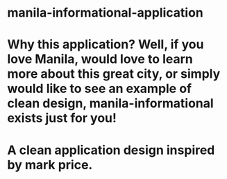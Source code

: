 # manila-informational-application
# Why this application? Well, if you love Manila, would love to learn more about this great city, or simply would like to see an example of clean design, manila-informational exists just for you!
# A clean application design inspired by mark price.
